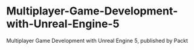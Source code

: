 # Multiplayer-Game-Development-with-Unreal-Engine-5
Multiplayer Game Development with Unreal Engine 5, published by Packt
